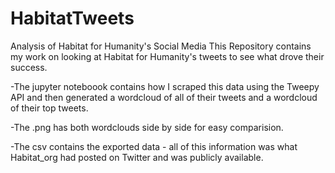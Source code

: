 # HabitatTweets
Analysis of Habitat for Humanity's Social Media
This Repository contains my work on looking at Habitat for Humanity's tweets to see what drove their success. 

-The jupyter noteboook contains how I scraped this data using the Tweepy API and then generated a wordcloud of all of their tweets and a wordcloud of their top tweets.

-The .png has both wordclouds side by side for easy comparision.

-The csv contains the exported data - all of this information was what Habitat_org had posted on Twitter and was publicly available.
